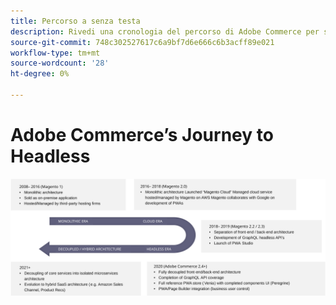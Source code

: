 ```yaml
---
title: Percorso a senza testa
description: Rivedi una cronologia del percorso di Adobe Commerce per supportare architetture headless.
source-git-commit: 748c302527617c6a9bf7d6e666c6b3acff89e021
workflow-type: tm+mt
source-wordcount: '28'
ht-degree: 0%

---
```



# Adobe Commerce’s Journey to Headless

![Timeline of Adobe Commerce&#39;s hjourney to a headless architecture](../../../assets/playbooks/journey-to-headless.svg)
